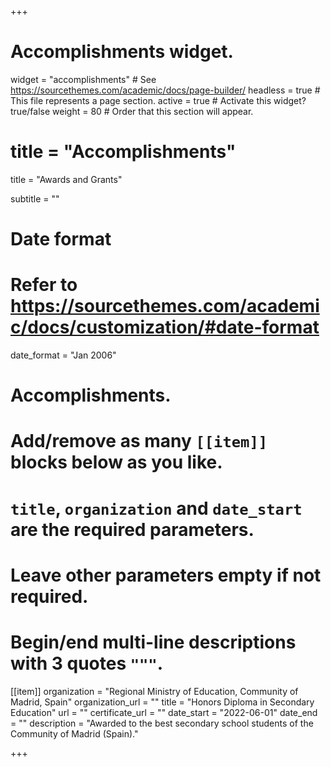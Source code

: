 +++
# Accomplishments widget.
widget = "accomplishments"  # See https://sourcethemes.com/academic/docs/page-builder/
headless = true  # This file represents a page section.
active = true  # Activate this widget? true/false
weight = 80  # Order that this section will appear.

# title = "Accomplish&shy;ments"

title = "Awards and Grants"

subtitle = ""

# Date format
#   Refer to https://sourcethemes.com/academic/docs/customization/#date-format
date_format = "Jan 2006"

# Accomplishments.
#   Add/remove as many `[[item]]` blocks below as you like.
#   `title`, `organization` and `date_start` are the required parameters.
#   Leave other parameters empty if not required.
#   Begin/end multi-line descriptions with 3 quotes `"""`.



[[item]]
  organization = "Regional Ministry of Education, Community of Madrid, Spain"
  organization_url = ""
  title = "Honors Diploma in Secondary Education"
  url = ""
  certificate_url = ""
  date_start = "2022-06-01"
  date_end = ""
  description = "Awarded to the best secondary school students of the Community of Madrid (Spain)."

+++


